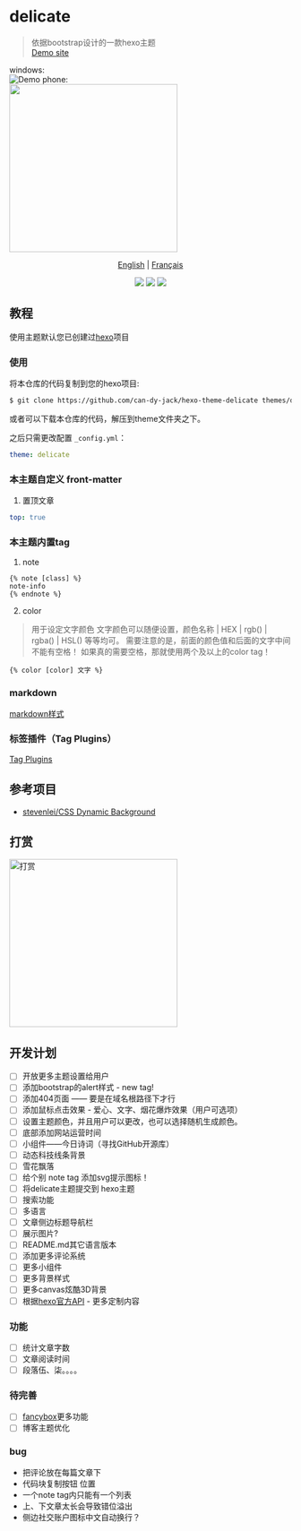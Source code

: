 # delicate

> 依据bootstrap设计的一款hexo主题  
> [Demo site](https://kartjim.top/delicate)

windows:  
![Demo](https://z3.ax1x.com/2021/11/24/oPyYtg.png)
phone:  
<img src="https://z3.ax1x.com/2021/11/24/oPyr7T.jpg" width=300/>


<div align="center">

[English](/README-EN.md) | [Français](/README_fr.md)

</div>

<div align="center">
<a href="https://nodejs.org"><img src="https://img.shields.io/badge/node-%3E%3D10.9.0-blue"></a>
<a href="https://hexo.io"><img src="https://img.shields.io/badge/hexo-4.3.0-brightgreen"></a>
<a href="https://github.com/can-dy-jack/hexo-theme-delicate/blob/master/LICENSE"><img src="https://img.shields.io/badge/license-MIT-orange"></a>
</div>

## 教程

使用主题默认您已创建过[hexo](https://hexo.io)项目

### 使用

将本仓库的代码复制到您的hexo项目:

```bash
$ git clone https://github.com/can-dy-jack/hexo-theme-delicate themes/delicate
```

或者可以下载本仓库的代码，解压到theme文件夹之下。

之后只需更改配置 `_config.yml`：

```yml
theme: delicate
```

### 本主题自定义 front-matter

1. 置顶文章

```yml
top: true
```

### 本主题内置tag

1. note

```ejs
{% note [class] %}
note-info
{% endnote %}
```

2. color

> 用于设定文字颜色
> 文字颜色可以随便设置，颜色名称 | HEX | rgb() | rgba() | HSL() 等等均可。
> 需要注意的是，前面的颜色值和后面的文字中间不能有空格！
> 如果真的需要空格，那就使用两个及以上的color tag！

```ejs
{% color [color] 文字 %}
```

### markdown

[markdown样式](https://kartjim.top/delicate/2021/11/14/markdown%E6%B5%8B%E8%AF%95%E6%96%87%E4%BB%B6/)

### 标签插件（Tag Plugins）

[Tag Plugins](https://kartjim.top/delicate/2021/11/12/code-test/)

## 参考项目

- [stevenlei/CSS Dynamic Background](https://codepen.io/stevenlei/pen/ZEJxXGL?editors=1100)

## 打赏

<img src="https://i.loli.net/2021/11/23/AKlzU5R7wNdHSpo.jpg" width=300 alt="打赏"/>

## 开发计划

- [ ] 开放更多主题设置给用户
- [ ] 添加bootstrap的alert样式 - new tag!
- [ ] 添加404页面 —— 要是在域名根路径下才行
- [ ] 添加鼠标点击效果 - 爱心、文字、烟花爆炸效果（用户可选项）
- [ ] 设置主题颜色，并且用户可以更改，也可以选择随机生成颜色。
- [ ] 底部添加网站运营时间
- [ ] 小组件——今日诗词（寻找GitHub开源库）
- [ ] 动态科技线条背景
- [ ] 雪花飘落
- [ ] 给个别 note tag 添加svg提示图标！
- [ ] 将delicate主题提交到 hexo主题
- [ ] 搜索功能
- [ ] 多语言
- [ ] 文章侧边标题导航栏
- [ ] 展示图片?
- [ ] README.md其它语言版本
- [ ] 添加更多评论系统
- [ ] 更多小组件
- [ ] 更多背景样式
- [ ] 更多canvas炫酷3D背景
- [ ] 根据[hexo官方API](https://hexo.io/zh-cn/api/) - 更多定制内容

### 功能

- [ ] 统计文章字数
- [ ] 文章阅读时间
- [ ] 段落伍、柒。。。。

### 待完善

- [ ] [fancybox](https://fancyapps.com/docs/ui/fancybox/api)更多功能
- [ ] 博客主题优化

### bug

- 把评论放在每篇文章下
- 代码块复制按钮 位置
- 一个note tag内只能有一个列表
- 上、下文章太长会导致错位溢出
- 侧边社交账户图标中文自动换行？
